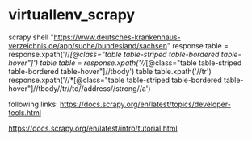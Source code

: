 # virtuallenv_scrapy

scrapy shell "https://www.deutsches-krankenhaus-verzeichnis.de/app/suche/bundesland/sachsen"
response
table = response.xpath('//*[@class="table table-striped table-bordered table-hover"]')
table
table = response.xpath('//*[@class="table table-striped table-bordered table-hover"]//tbody')
table
table.xpath('//tr')
response.xpath('//*[@class="table table-striped table-bordered table-hover"]//tbody//tr//td//address//strong//a')


following links: https://docs.scrapy.org/en/latest/topics/developer-tools.html

https://docs.scrapy.org/en/latest/intro/tutorial.html

